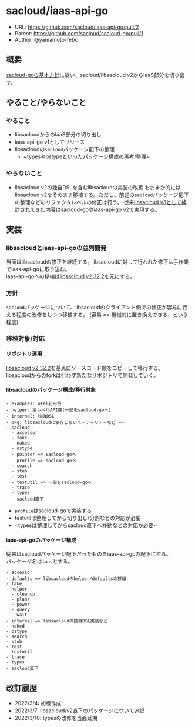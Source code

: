 # sacloud/iaas-api-go

- URL: https://github.com/sacloud/iaas-api-go/pull/2
- Parent: https://github.com/sacloud/sacloud-go/pull/1
- Author: @yamamoto-febc

## 概要

[sacloud-goの基本方針](https://github.com/sacloud/sacloud-go/pull/1)に従い、sacloud/libsacloud v2からIaaS部分を切り出す。

## やること/やらないこと

### やること

- libsacloudからのIaaS部分の切り出し
- iaas-api-go v1としてリリース
- libsacloudの`sacloud`パッケージ配下の整理
  - ~typesやostypeといったパッケージ構成の再考/整理~
   
### やらないこと

- libsacloud v2の独自DSLを含むlibsacloudの実装の改善
  おおまか的にはlibsacloud v2をそのまま移植する。ただし、前述の`sacloud`パッケージ配下の整理などのリファクタレベルの修正は行う。
  従来[libsacloud v3として検討されてきた内容](https://github.com/sacloud/libsacloud/issues/791)はsacloud-goやiaas-api-go v2で実現する。

## 実装

### libsacloudとiaas-api-goの並列開発

当面はlibsacloudの修正を継続する。libsacloudに対して行われた修正は手作業でiaas-api-goに取り込む。  
iaas-api-goへの移植は[libsacloud v2.32.2](https://github.com/sacloud/libsacloud/tree/v2.32.2)を元にする。  

### 方針

`sacloud`パッケージについて、libsacloudのクライアント側での修正が容易に行える程度の改修をしつつ移植する。
(容易 == 機械的に置き換えできる、という程度)

### 移植対象/対応

#### リポジトリ運用

[libsacloud v2.32.2](https://github.com/sacloud/libsacloud/tree/v2.32.2)を基点にソースコード類をコピーして移行する。  
libsacloudからのforkは行わず新たなリポジトリで開発していく。

#### libsacloudのパッケージ構成/移行対象

```console
- examples: otel利用例
- helper: 高レベルAPI群(一部をsacloud-goへ)
- internal: 独自DSL
- pkg: libsacloudに依存しないユーティリティなど => 
- sacloud
  - accessor
  - fake
  - naked
  - ostype
  - pointer => sacloud-goへ
  - profile => sacloud-goへ
  - search
  - stub
  - test
  - testutil => 一部をsacloud-goへ
  - trace
  - types
  - sacloud直下
```

- `profile`はsacloud-goで実装する  
- testutilは整理してから切り出し/分割などの対応が必要  
- ~typesは整理してからsacloud直下へ移動などの対応が必要~  

#### iaas-api-goのパッケージ構成

従来はsacloudパッケージ配下だったものをiaas-api-goの配下にする。  
パッケージ名は`iaas`とする。

```console
- accessor
- defaults => libsacloudのhelper/defaultsの移植
- fake
- helper
  - cleanup  
  - plans    
  - power    
  - query    
  - wait     
- internal => libsacloudの独自DSL実装など
- naked
- ostype
- search
- stub
- test
- testutil
- trace
- types
- sacloud直下
```

## 改訂履歴

- 2022/3/4: 初版作成
- 2022/3/7: libsacloud/v2直下のパッケージについて追記
- 2022/3/10: typesの改修を当面延期